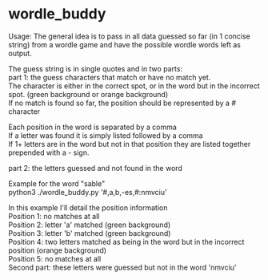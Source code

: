 # wordle_buddy

Usage:
The general idea is to pass in all data guessed so far (in 1 concise string) from a wordle game and have the possible wordle words left as output.  

The guess string is in single quotes and in two parts:  
part 1: the guess characters that match or have no match yet.    
The character is either in the correct spot, or in the word but in the incorrect spot. (green background or orange background)  
If no match is found so far, the position should be represented by a # character  

Each position in the word is separated by a comma  
If a letter was found it is simply listed followed by a comma  
If 1+ letters are in the word but not in that position they are listed together prepended with a - sign.  

part 2: the letters guessed and not found in the word  

Example for the word "sable"  
python3 ./wordle_buddy.py '#,a,b,-es,#:nmvciu'  

In this example I'll detail the position information  
Position 1: no matches at all  
Position 2: letter 'a' matched (green background)  
Position 3: letter 'b' matched (green background)  
Position 4: two letters matched as being in the word but in the incorrect position (orange background)  
Position 5: no matches at all  
Second part: these letters were guessed but not in the word 'nmvciu'  
